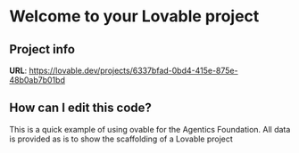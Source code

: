 # Welcome to your Lovable project

## Project info

**URL**: https://lovable.dev/projects/6337bfad-0bd4-415e-875e-48b0ab7b01bd

## How can I edit this code?
This is a quick example of using ovable for the Agentics Foundation.  All data is provided as is to show the scaffolding of a Lovable project
